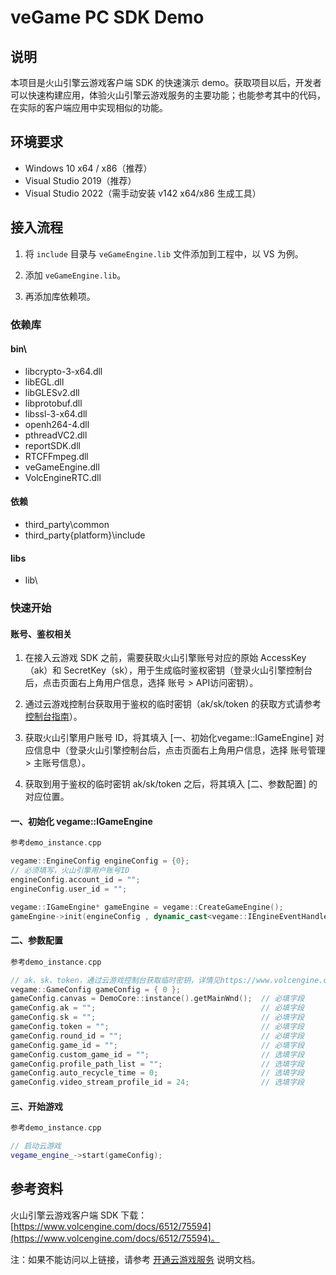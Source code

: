 # veGame PC SDK Demo

## 说明

本项目是火山引擎云游戏客户端 SDK 的快速演示 demo。获取项目以后，开发者可以快速构建应用，体验火山引擎云游戏服务的主要功能；也能参考其中的代码，在实际的客户端应用中实现相似的功能。

## 环境要求

 - Windows 10 x64 / x86（推荐）
 - Visual Studio 2019（推荐）
 - Visual Studio 2022（需手动安装 v142 x64/x86 生成工具）

## 接入流程

1. 将 `include` 目录与 `veGameEngine.lib` 文件添加到工程中，以 VS 为例。

2. 添加 `veGameEngine.lib`。

3. 再添加库依赖项。

### 依赖库

#### bin\

 - libcrypto-3-x64.dll
 - libEGL.dll
 - libGLESv2.dll
 - libprotobuf.dll
 - libssl-3-x64.dll
 - openh264-4.dll
 - pthreadVC2.dll
 - reportSDK.dll
 - RTCFFmpeg.dll
 - veGameEngine.dll
 - VolcEngineRTC.dll

#### 依赖
 - third_party\common
 - third_party{platform}\include

#### libs
 - lib\

### 快速开始

#### 账号、鉴权相关

1. 在接入云游戏 SDK 之前，需要获取火山引擎账号对应的原始 AccessKey（ak）和 SecretKey（sk），用于生成临时鉴权密钥（登录火山引擎控制台后，点击页面右上角用户信息，选择 账号 > API访问密钥）。

2. 通过云游戏控制台获取用于鉴权的临时密钥（ak/sk/token 的获取方式请参考 [控制台指南](https://www.volcengine.com/docs/6512/136537#%E4%B8%B4%E6%97%B6%E9%89%B4%E6%9D%83%E5%AF%86%E9%92%A5)）。

3. 获取火山引擎用户账号 ID，将其填入 [一、初始化vegame::IGameEngine] 对应信息中（登录火山引擎控制台后，点击页面右上角用户信息，选择 账号管理 > 主账号信息）。

4. 获取到用于鉴权的临时密钥 ak/sk/token 之后，将其填入 [二、参数配置] 的对应位置。

#### 一、初始化 vegame::IGameEngine

```C++
参考demo_instance.cpp

vegame::EngineConfig engineConfig = {0};
// 必须填写，火山引擎用户账号ID
engineConfig.account_id = "";
engineConfig.user_id = "";

vegame::IGameEngine* gameEngine = vegame::CreateGameEngine();
gameEngine->init(engineConfig , dynamic_cast<vegame::IEngineEventHandler*>(this));
```

#### 二、参数配置

```C++
参考demo_instance.cpp

// ak、sk、token，通过云游戏控制台获取临时密钥，详情见https://www.volcengine.com/docs/6512/136537
vegame::GameConfig gameConfig = { 0 };
gameConfig.canvas = DemoCore::instance().getMainWnd();  // 必填字段
gameConfig.ak = "";                                     // 必填字段
gameConfig.sk = "";                                     // 必填字段
gameConfig.token = "";                                  // 必填字段
gameConfig.round_id = "";                               // 必填字段
gameConfig.game_id = "";                                // 必填字段
gameConfig.custom_game_id = "";                         // 选填字段
gameConfig.profile_path_list = "";                      // 选填字段
gameConfig.auto_recycle_time = 0;                       // 选填字段
gameConfig.video_stream_profile_id = 24;                // 选填字段

```
#### 三、开始游戏
```C++
参考demo_instance.cpp

// 启动云游戏
vegame_engine_->start(gameConfig);
```

## 参考资料

火山引擎云游戏客户端 SDK 下载：[https://www.volcengine.com/docs/6512/75594](https://www.volcengine.com/docs/6512/75594)。

注：如果不能访问以上链接，请参考 [开通云游戏服务](https://www.volcengine.com/docs/6512/75577) 说明文档。

